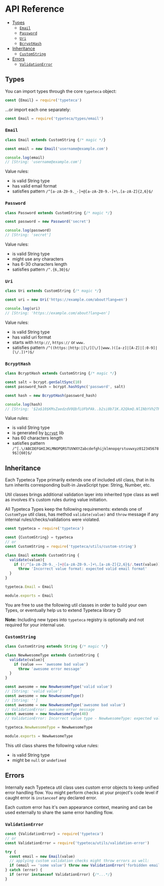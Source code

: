 # API Reference

- [Types](#types)
  - [`Email`](#email)
  - [`Password`](#password)
  - [`Uri`](#uri)
  - [`BcryptHash`](#bcrypthash)
- [Inheritance](#inharitance)
  - [`CustomString`](#CustomString)
- [Errors](#errors)
  - [`ValidationError`](#validationerror)

## Types

You can import types through the core `typeteca` object:
```js
const {Email} = require('typeteca')
```
...or import each one separately:
```js
const Email = require('typeteca/types/email')
```

### `Email`

```js
class Email extends CustomString {/* magic */}

const email = new Email('username@example.com')

console.log(email)          
// [String: 'username@example.com']
```

Value rules:
* is valid String type
* has valid email format
* satisfies pattern `/^[a-zA-Z0-9._-]+@[a-zA-Z0-9.-]+\.[a-zA-Z]{2,6}$/`

### `Password`

```js
class Password extends CustomString {/* magic */}

const password = new Password('secret')

console.log(password)          
// [String: 'secret']
```

Value rules:
* is valid String type
* might use any characters
* has 6-30 characters length
* satisfies pattern `/^.{6,30}$/`

### `Uri`

```js
class Uri extends CustomString {/* magic */}

const uri = new Uri('https://example.com/about?lang=en')

console.log(uri)
// [String: 'https://example.com/about?lang=en']
```

Value rules:
* is valid String type
* has valid uri format
* starts with `http://`, `https://` or `www.`
* satisfies pattern `/^((https:|http:|[\/][\/]|www.)([a-z]|[A-Z]|[:0-9]|[\/.])*)$/`

### `BcryptHash`

```js
class BcryptHash extends CustomString {/* magic */}

const salt = bcrypt.genSaltSync(10)
const password_hash = bcrypt.hashSync('password', salt)

const hash = new BcryptHash(password_hash)

console.log(hash)
// [String: '$2a$10$KMsZaedzdV0QbfLUFbPAk..b2si0b71K.X2QkmQ.NlINbYVh2THbu']
```

Value rules:
* is valid String type
* is generated by [`bcrypt`](https://github.com/kelektiv/node.bcrypt.js) lib
* has 60 characters length
* satisfies pattern `/^[.\/ABCDEFGHIJKLMNOPQRSTUVWXYZabcdefghijklmnopqrstuvwxyz0123456789$]{60}$/`

## Inheritance

Each Typeteca Type primarily extends one of included util class, that in its turn inherits corresponding built-in JavaScript type: String, Number, etc.

Util classes brings additional validation layer into inherited type class as well as involves it's custom rules during value initiation.

All Typeteca Types keep the following requirements: extends one of `CustomType` util class, has method `validate(value)` and `throw` message if any internal rules/checks/validations were violated.

```js
const typeteca = require('typeteca')

const {CustomString} = typeteca
// or
const CustomString = require('typeteca/utils/custom-string')

class Email extends CustomString {
  validate(value){
    if (!/^[a-zA-Z0-9._-]+@[a-zA-Z0-9.-]+\.[a-zA-Z]{2,6}$/.test(value))
      throw 'Incorrect value format: expected valid email format'
  }
}

typeteca.Email = Email

module.exports = Email
```

You are free to use the following util classes in order to build your own Types, or eventually help us to extend Typeteca library :blush:

**Note:** Including new types into `typeteca` registry is optionally and not required for your internal use.

### `CustomString`

```js
class CustomString extends String {/* magic */}

class NewAwesomeType extends CustomString {
  validate(value){
    if (value === 'awesome bad value')
      throw 'awesome error message'
  }
}

const awesome = new NewAwesomeType('valid value')
// [String: 'valid value']
const awesome = new NewAwesomeType()
// [String: '']
const awesome = new NewAwesomeType('awesome bad value')
// ValidationError: awesome error message
const awesome = new NewAwesomeType(48)
// ValidationError: Incorrect value type - NewAwesomeType: expected valid String type

typeteca.NewAwesomeType = NewAwesomeType

module.exports = NewAwesomeType
```
This util class shares the following value rules:
* is valid String type
* might be `null` or `undefined`

## Errors

Internally each Typeteca util class uses custom error objects to keep unified error handling flow. You might perform checks at your project's code level if caught error is `instanceof` any declared error.

Each custom error has it's own appearance context, meaning and can be used externally to share the same error handling flow.

### `ValidationError`

```js
const {ValidationError} = require('typeteca')
// or
const ValidationError = require('typeteca/utils/validation-error')

try {
  const email = new Email(value)
  // applying custom validation checks might throw errors as well:
  if (email == 'some value') throw new ValidationError('forbidden email')
} catch (error) {
  if (error instanceof ValidationError) {/*...*/}
}
```
